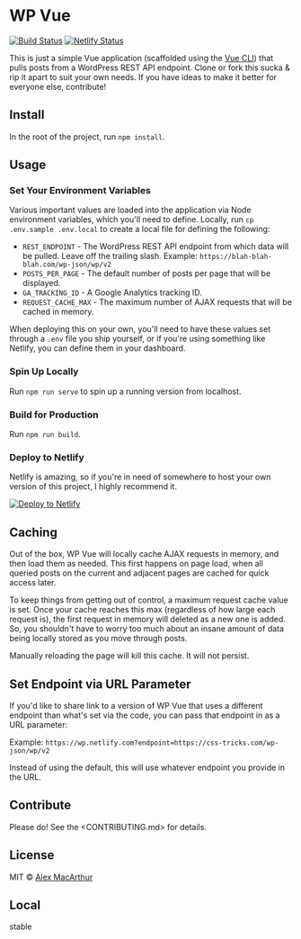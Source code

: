 # WP Vue

[![Build Status](https://travis-ci.org/alexmacarthur/wp-vue.svg?branch=master)](https://travis-ci.org/alexmacarthur/wp-vue) [![Netlify Status](https://api.netlify.com/api/v1/badges/87ff7587-b7b2-4828-965c-97e606b81013/deploy-status)](https://app.netlify.com/sites/wp/deploys)

This is just a simple Vue application (scaffolded using the [Vue CLI](https://cli.vuejs.org/)) that pulls posts from a WordPress REST API endpoint. Clone or fork this sucka & rip it apart to suit your own needs. If you have ideas to make it better for everyone else, contribute!

## Install

In the root of the project, run `npm install`.

## Usage

### Set Your Environment Variables

Various important values are loaded into the application via Node environment variables, which you'll need to define. Locally, run `cp .env.sample .env.local` to create a local file for defining the following:

- `REST_ENDPOINT` - The WordPress REST API endpoint from which data will be pulled. Leave off the trailing slash. Example: `https://blah-blah-blah.com/wp-json/wp/v2`
- `POSTS_PER_PAGE` - The default number of posts per page that will be displayed.
- `GA_TRACKING_ID` - A Google Analytics tracking ID.
- `REQUEST_CACHE_MAX` - The maximum number of AJAX requests that will be cached in memory.

When deploying this on your own, you'll need to have these values set through a `.env` file you ship yourself, or if you're using something like Netlify, you can define them in your dashboard.

### Spin Up Locally

Run `npm run serve` to spin up a running version from localhost.

### Build for Production

Run `npm run build`.

### Deploy to Netlify

Netlify is amazing, so if you're in need of somewhere to host your own version of this project, I highly recommend it.

[![Deploy to Netlify](https://www.netlify.com/img/deploy/button.svg)](https://app.netlify.com/start/deploy?repository=https://github.com/alexmacarthur/wp-vue)

## Caching

Out of the box, WP Vue will locally cache AJAX requests in memory, and then load them as needed. This first happens on page load, when all queried posts on the current and adjacent pages are cached for quick access later.

To keep things from getting out of control, a maximum request cache value is set. Once your cache reaches this max (regardless of how large each request is), the first request in memory will deleted as a new one is added. So, you shouldn't have to worry too much about an insane amount of data being locally stored as you move through posts.

Manually reloading the page will kill this cache. It will not persist.

## Set Endpoint via URL Parameter

If you'd like to share link to a version of WP Vue that uses a different endpoint than what's set via the code, you can pass that endpoint in as a URL parameter:

Example: `https://wp.netlify.com?endpoint=https://css-tricks.com/wp-json/wp/v2`

Instead of using the default, this will use whatever endpoint you provide in the URL.

## Contribute

Please do! See the <CONTRIBUTING.md> for details.

## License

MIT © [Alex MacArthur](https://macarthur.me)

## Local
stable
